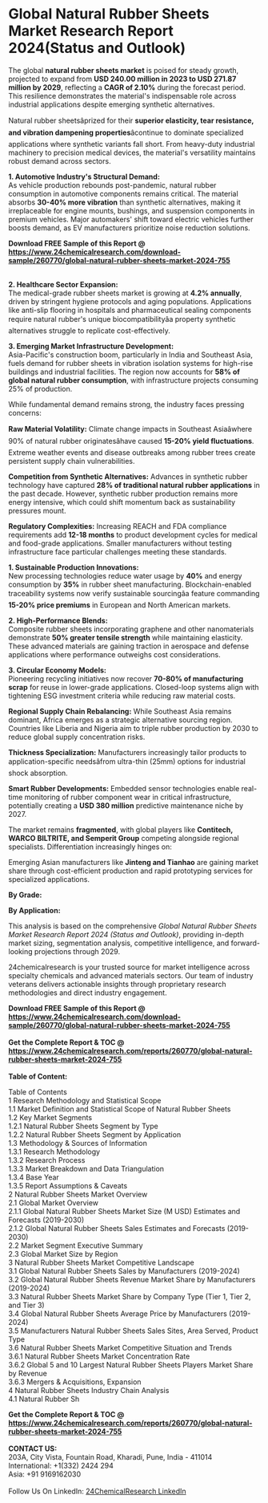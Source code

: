 <h1>Global Natural Rubber Sheets Market Research Report 2024(Status and Outlook)</h1><p>The global <strong>natural rubber sheets market</strong> is poised for steady growth, projected to expand from <strong>USD 240.00 million in 2023 to USD 271.87 million by 2029</strong>, reflecting a <strong>CAGR of 2.10%</strong> during the forecast period. This resilience demonstrates the material's indispensable role across industrial applications despite emerging synthetic alternatives.</p><p>Natural rubber sheetsâprized for their <strong>superior elasticity, tear resistance, and vibration dampening properties</strong>âcontinue to dominate specialized applications where synthetic variants fall short. From heavy-duty industrial machinery to precision medical devices, the material's versatility maintains robust demand across sectors.</p><p><strong>1. Automotive Industry's Structural Demand:</strong><br>
As vehicle production rebounds post-pandemic, natural rubber consumption in automotive components remains critical. The material absorbs <strong>30-40% more vibration</strong> than synthetic alternatives, making it irreplaceable for engine mounts, bushings, and suspension components in premium vehicles. Major automakers' shift toward electric vehicles further boosts demand, as EV manufacturers prioritize noise reduction solutions.</p><div><b>Download FREE Sample of this Report @ 
            <a href="https://www.24chemicalresearch.com/download-sample/260770/global-natural-rubber-sheets-market-2024-755">
            https://www.24chemicalresearch.com/download-sample/260770/global-natural-rubber-sheets-market-2024-755</a></b></div><br><p><strong>2. Healthcare Sector Expansion:</strong><br>
The medical-grade rubber sheets market is growing at <strong>4.2% annually</strong>, driven by stringent hygiene protocols and aging populations. Applications like anti-slip flooring in hospitals and pharmaceutical sealing components require natural rubber's unique biocompatibilityâa property synthetic alternatives struggle to replicate cost-effectively.</p><p><strong>3. Emerging Market Infrastructure Development:</strong><br>
Asia-Pacific's construction boom, particularly in India and Southeast Asia, fuels demand for rubber sheets in vibration isolation systems for high-rise buildings and industrial facilities. The region now accounts for <strong>58% of global natural rubber consumption</strong>, with infrastructure projects consuming 25% of production.</p><p>While fundamental demand remains strong, the industry faces pressing concerns:</p><p><strong>Raw Material Volatility:</strong> Climate change impacts in Southeast Asiaâwhere 90% of natural rubber originatesâhave caused <strong>15-20% yield fluctuations</strong>. Extreme weather events and disease outbreaks among rubber trees create persistent supply chain vulnerabilities.</p><p><strong>Competition from Synthetic Alternatives:</strong> Advances in synthetic rubber technology have captured <strong>28% of traditional natural rubber applications</strong> in the past decade. However, synthetic rubber production remains more energy intensive, which could shift momentum back as sustainability pressures mount.</p><p><strong>Regulatory Complexities:</strong> Increasing REACH and FDA compliance requirements add <strong>12-18 months</strong> to product development cycles for medical and food-grade applications. Smaller manufacturers without testing infrastructure face particular challenges meeting these standards.</p><p><strong>1. Sustainable Production Innovations:</strong><br>
New processing technologies reduce water usage by <strong>40%</strong> and energy consumption by <strong>35%</strong> in rubber sheet manufacturing. Blockchain-enabled traceability systems now verify sustainable sourcingâa feature commanding <strong>15-20% price premiums</strong> in European and North American markets.</p><p><strong>2. High-Performance Blends:</strong><br>
Composite rubber sheets incorporating graphene and other nanomaterials demonstrate <strong>50% greater tensile strength</strong> while maintaining elasticity. These advanced materials are gaining traction in aerospace and defense applications where performance outweighs cost considerations.</p><p><strong>3. Circular Economy Models:</strong><br>
Pioneering recycling initiatives now recover <strong>70-80% of manufacturing scrap</strong> for reuse in lower-grade applications. Closed-loop systems align with tightening ESG investment criteria while reducing raw material costs.</p><p><strong>Regional Supply Chain Rebalancing:</strong> While Southeast Asia remains dominant, Africa emerges as a strategic alternative sourcing region. Countries like Liberia and Nigeria aim to triple rubber production by 2030 to reduce global supply concentration risks.</p><p><strong>Thickness Specialization:</strong> Manufacturers increasingly tailor products to application-specific needsâfrom ultra-thin (25mm) options for industrial shock absorption.</p><p><strong>Smart Rubber Developments:</strong> Embedded sensor technologies enable real-time monitoring of rubber component wear in critical infrastructure, potentially creating a <strong>USD 380 million</strong> predictive maintenance niche by 2027.</p><p>The market remains <strong>fragmented</strong>, with global players like <strong>Contitech, WARCO BILTRITE, and Semperit Group</strong> competing alongside regional specialists. Differentiation increasingly hinges on:</p><p>Emerging Asian manufacturers like <strong>Jinteng and Tianhao</strong> are gaining market share through cost-efficient production and rapid prototyping services for specialized applications.</p><p><strong>By Grade:</strong></p><p><strong>By Application:</strong></p><p>This analysis is based on the comprehensive <em>Global Natural Rubber Sheets Market Research Report 2024 (Status and Outlook)</em>, providing in-depth market sizing, segmentation analysis, competitive intelligence, and forward-looking projections through 2029.</p><p>24chemicalresearch is your trusted source for market intelligence across specialty chemicals and advanced materials sectors. Our team of industry veterans delivers actionable insights through proprietary research methodologies and direct industry engagement.</p><div><b>Download FREE Sample of this Report @ 
            <a href="https://www.24chemicalresearch.com/download-sample/260770/global-natural-rubber-sheets-market-2024-755">
            https://www.24chemicalresearch.com/download-sample/260770/global-natural-rubber-sheets-market-2024-755</a></b></div><br><div><b>Get the Complete Report & TOC @ 
            <a href="https://www.24chemicalresearch.com/reports/260770/global-natural-rubber-sheets-market-2024-755">
            https://www.24chemicalresearch.com/reports/260770/global-natural-rubber-sheets-market-2024-755</a></b></div><br>
            <b>Table of Content:</b><p>Table of Contents<br />
1 Research Methodology and Statistical Scope<br />
1.1 Market Definition and Statistical Scope of Natural Rubber Sheets<br />
1.2 Key Market Segments<br />
1.2.1 Natural Rubber Sheets Segment by Type<br />
1.2.2 Natural Rubber Sheets Segment by Application<br />
1.3 Methodology & Sources of Information<br />
1.3.1 Research Methodology<br />
1.3.2 Research Process<br />
1.3.3 Market Breakdown and Data Triangulation<br />
1.3.4 Base Year<br />
1.3.5 Report Assumptions & Caveats<br />
2 Natural Rubber Sheets Market Overview<br />
2.1 Global Market Overview<br />
2.1.1 Global Natural Rubber Sheets Market Size (M USD) Estimates and Forecasts (2019-2030)<br />
2.1.2 Global Natural Rubber Sheets Sales Estimates and Forecasts (2019-2030)<br />
2.2 Market Segment Executive Summary<br />
2.3 Global Market Size by Region<br />
3 Natural Rubber Sheets Market Competitive Landscape<br />
3.1 Global Natural Rubber Sheets Sales by Manufacturers (2019-2024)<br />
3.2 Global Natural Rubber Sheets Revenue Market Share by Manufacturers (2019-2024)<br />
3.3 Natural Rubber Sheets Market Share by Company Type (Tier 1, Tier 2, and Tier 3)<br />
3.4 Global Natural Rubber Sheets Average Price by Manufacturers (2019-2024)<br />
3.5 Manufacturers Natural Rubber Sheets Sales Sites, Area Served, Product Type<br />
3.6 Natural Rubber Sheets Market Competitive Situation and Trends<br />
3.6.1 Natural Rubber Sheets Market Concentration Rate<br />
3.6.2 Global 5 and 10 Largest Natural Rubber Sheets Players Market Share by Revenue<br />
3.6.3 Mergers & Acquisitions, Expansion<br />
4 Natural Rubber Sheets Industry Chain Analysis<br />
4.1 Natural Rubber Sh</p><div><b>Get the Complete Report & TOC @ 
            <a href="https://www.24chemicalresearch.com/reports/260770/global-natural-rubber-sheets-market-2024-755">
            https://www.24chemicalresearch.com/reports/260770/global-natural-rubber-sheets-market-2024-755</a></b></div><br><b>CONTACT US:</b><br>
            203A, City Vista, Fountain Road, Kharadi, Pune, India - 411014<br>
            International: +1(332) 2424 294<br>
            Asia: +91 9169162030 <br><br>
            Follow Us On LinkedIn: <a href="https://www.linkedin.com/company/24chemicalresearch/">24ChemicalResearch LinkedIn</a>